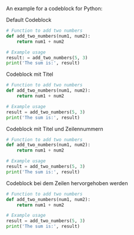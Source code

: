 An example for a codeblock for Python:

Default Codeblock

```py
# Function to add two numbers
def add_two_numbers(num1, num2):
    return num1 + num2

# Example usage
result: = add_two_numbers(5, 3)
print('The sum is:', result)
```

Codeblock mit Titel

```py title="add_numbers.py" 
# Function to add two numbers
def add_two_numbers(num1, num2):
    return num1 + num2

# Example usage
result = add_two_numbers(5, 3)
print('The sum is:', result)
```

Codeblock mit Titel und Zeilennummern

```py title="add_numbers.py" linenums="1"
# Function to add two numbers
def add_two_numbers(num1, num2):
    return num1 + num2

# Example usage
result = add_two_numbers(5, 3)
print('The sum is:', result)
```

Codeblock bei dem Zeilen hervorgehoben werden

```py title="add_numbers.py" linenums="1" hl_lines="2-3"
# Function to add two numbers
def add_two_numbers(num1, num2):
    return num1 + num2

# Example usage
result = add_two_numbers(5, 3)
print('The sum is:', result)
```